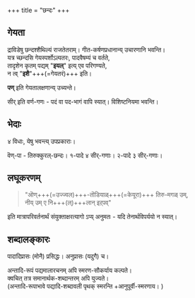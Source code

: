 +++
title = "छन्दः"
+++

## गेयता
द्राविडेषु छन्दश्शैथिल्यं राजतेतराम्। गीत-कर्षणप्रधानान्य् उचारणानि भवन्ति।  
यत्र च्छन्दसि गेयस्पर्शोऽल्पतरः, पादवैषम्यं च वर्तते,  
तादृशेन कृतम् पद्यम् "**इयल्**" इत्य् एव परिगण्यते,  
न त्व् "**इशै**"+++(=गेयतरं)+++ इति। 

**पण्** इति गेयतालक्षणान्य् उच्यन्ते।  

सीर् इति वर्ण-गणः - पदं वा पद-भागं वापि स्यात्। विशिष्टनियमा भवन्ति। 

## भेदाः
४ विधाः, येषु भवन्त्य् उपप्रकाराः।

वॆण्-पा - तिरुक्कुरल्-छन्दः। १-पादे ४ सीर्-गणाः। २-पादे ३ सीर्-गणाः।  

## लघूकरणम्
> "ऒण्+++(=उज्ज्वल)+++-तॊडियाळ्+++(=केयूरा)+++ तिरु-मगळ् उम्,  
नीय् उम् ए नि+++(ल्)+++लान् इऱ्‌पव्"  

इति मात्रापरिवर्तनार्थं संयुक्ताक्षरत्यागो ऽप्य् अनुमतः - यदि तेनार्थविपर्ययो न स्यात्। 

## शब्दालङ्कारः
पादादिप्रासः (मोनै) प्रसिद्धः। अनुप्रासः (यदुगै) च। 

अन्तादि-रूपं पद्यमालारचनम् अपि स्मरण-सौकर्याय कल्पते।  
क्वचित् तत्र समानार्थक-शब्दान्तरम् अपि युज्यते।  
(अन्तादि-रूपाभावे पद्यादि-शब्दावली पृथक् स्मरन्ति +आनुपूर्वी-स्मरणाय। )

